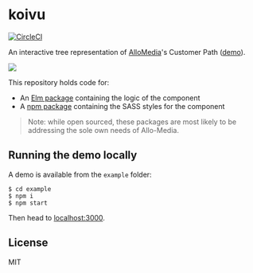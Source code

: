 koivu
=====

[![CircleCI](https://circleci.com/gh/allo-media/koivu.svg?style=svg)](https://circleci.com/gh/allo-media/koivu)

An interactive tree representation of [AlloMedia](https://www.allo-media.fr/)'s
Customer Path ([demo](https://allo-media.github.io/koivu/)).

![](https://i.imgur.com/QRRqvF4.png)

This repository holds code for:

- An [Elm package] containing the logic of the component
- A [npm package] containing the SASS styles for the component

> Note: while open sourced, these packages are most likely to be addressing the
sole own needs of Allo-Media.

## Running the demo locally

A demo is available from the `example` folder:

```
$ cd example
$ npm i
$ npm start
```

Then head to [localhost:3000](http://localhost:3000).

## License

MIT

[Elm package]: http://package.elm-lang.org/packages/allo-media/koivu
[npm package]: https://www.npmjs.com/package/koivu-styles
